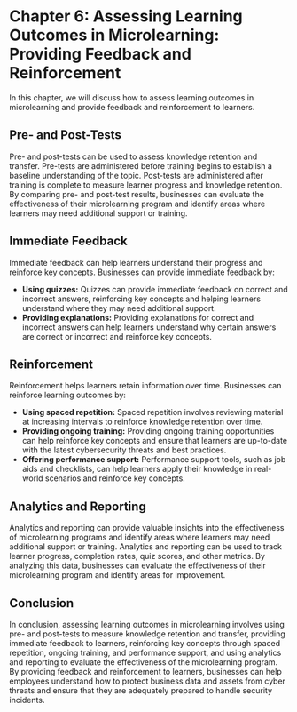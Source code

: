 Chapter 6: Assessing Learning Outcomes in Microlearning: Providing Feedback and Reinforcement
=============================================================================================

In this chapter, we will discuss how to assess learning outcomes in microlearning and provide feedback and reinforcement to learners.

Pre- and Post-Tests
-------------------

Pre- and post-tests can be used to assess knowledge retention and transfer. Pre-tests are administered before training begins to establish a baseline understanding of the topic. Post-tests are administered after training is complete to measure learner progress and knowledge retention. By comparing pre- and post-test results, businesses can evaluate the effectiveness of their microlearning program and identify areas where learners may need additional support or training.

Immediate Feedback
------------------

Immediate feedback can help learners understand their progress and reinforce key concepts. Businesses can provide immediate feedback by:

* **Using quizzes:** Quizzes can provide immediate feedback on correct and incorrect answers, reinforcing key concepts and helping learners understand where they may need additional support.
* **Providing explanations:** Providing explanations for correct and incorrect answers can help learners understand why certain answers are correct or incorrect and reinforce key concepts.

Reinforcement
-------------

Reinforcement helps learners retain information over time. Businesses can reinforce learning outcomes by:

* **Using spaced repetition:** Spaced repetition involves reviewing material at increasing intervals to reinforce knowledge retention over time.
* **Providing ongoing training:** Providing ongoing training opportunities can help reinforce key concepts and ensure that learners are up-to-date with the latest cybersecurity threats and best practices.
* **Offering performance support:** Performance support tools, such as job aids and checklists, can help learners apply their knowledge in real-world scenarios and reinforce key concepts.

Analytics and Reporting
-----------------------

Analytics and reporting can provide valuable insights into the effectiveness of microlearning programs and identify areas where learners may need additional support or training. Analytics and reporting can be used to track learner progress, completion rates, quiz scores, and other metrics. By analyzing this data, businesses can evaluate the effectiveness of their microlearning program and identify areas for improvement.

Conclusion
----------

In conclusion, assessing learning outcomes in microlearning involves using pre- and post-tests to measure knowledge retention and transfer, providing immediate feedback to learners, reinforcing key concepts through spaced repetition, ongoing training, and performance support, and using analytics and reporting to evaluate the effectiveness of the microlearning program. By providing feedback and reinforcement to learners, businesses can help employees understand how to protect business data and assets from cyber threats and ensure that they are adequately prepared to handle security incidents.
